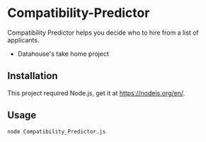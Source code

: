 # Compatibility-Predictor
Compatibility Predictor helps you decide who to hire from a list of applicants. 
- Datahouse's take home project 

## Installation
This project required Node.js, get it at https://nodejs.org/en/.

## Usage
`node Compatibility_Predictor.js`
